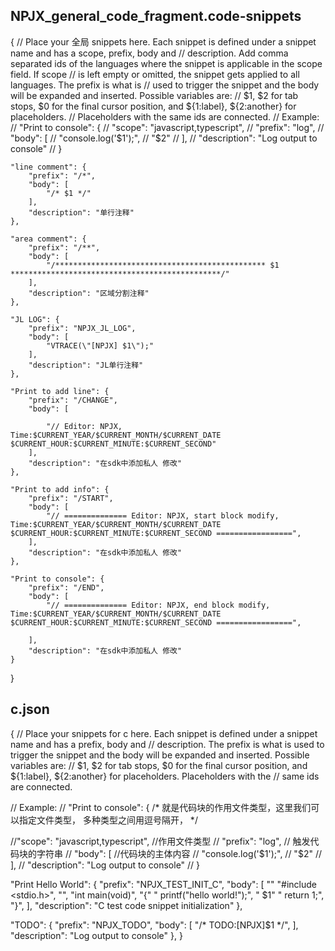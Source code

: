 ## NPJX\_general\_code\_fragment.code-snippets

{
	// Place your 全局 snippets here. Each snippet is defined under a snippet name and has a scope, prefix, body and 
	// description. Add comma separated ids of the languages where the snippet is applicable in the scope field. If scope 
	// is left empty or omitted, the snippet gets applied to all languages. The prefix is what is 
	// used to trigger the snippet and the body will be expanded and inserted. Possible variables are: 
	// $1, $2 for tab stops, $0 for the final cursor position, and ${1:label}, ${2:another} for placeholders. 
	// Placeholders with the same ids are connected.
	// Example:
	// "Print to console": {
	// 	"scope": "javascript,typescript",
	// 	"prefix": "log",
	// 	"body": [
	// 		"console.log('$1');",
	// 		"$2"
	// 	],
	// 	"description": "Log output to console"
	// }

	"line comment": {
		"prefix": "/*",
		"body": [
			"/* $1 */"
		],
		"description": "单行注释"
	},

	"area comment": {
		"prefix": "/**",
		"body": [
			"/*********************************************** $1 ***********************************************/"
		],
		"description": "区域分割注释"
	},

	"JL LOG": {
		"prefix": "NPJX_JL_LOG",
		"body": [
			"VTRACE(\"[NPJX] $1\");"
		],
		"description": "JL单行注释"
	},

	"Print to add line": {
		"prefix": "/CHANGE",
		"body": [
		
			"// Editor: NPJX, Time:$CURRENT_YEAR/$CURRENT_MONTH/$CURRENT_DATE $CURRENT_HOUR:$CURRENT_MINUTE:$CURRENT_SECOND"
		],
		"description": "在sdk中添加私人 修改"
	},

	"Print to add info": {
		"prefix": "/START",
		"body": [
			"// ============== Editor: NPJX, start block modify, Time:$CURRENT_YEAR/$CURRENT_MONTH/$CURRENT_DATE $CURRENT_HOUR:$CURRENT_MINUTE:$CURRENT_SECOND =================",
		],
		"description": "在sdk中添加私人 修改"
	},

	"Print to console": {
		"prefix": "/END",
		"body": [
			"// ============== Editor: NPJX, end block modify, Time:$CURRENT_YEAR/$CURRENT_MONTH/$CURRENT_DATE $CURRENT_HOUR:$CURRENT_MINUTE:$CURRENT_SECOND =================",
	
		],
		"description": "在sdk中添加私人 修改"
	}
}
## c.json

{
// Place your snippets for c here. Each snippet is defined under a snippet name and has a prefix, body and
// description. The prefix is what is used to trigger the snippet and the body will be expanded and inserted. Possible variables are:
// $1, $2 for tab stops, $0 for the final cursor position, and ${1:label}, ${2:another} for placeholders. Placeholders with the
// same ids are connected.

// Example:
// "Print to console": {
	/*
		就是代码块的作用文件类型，这里我们可以指定文件类型，
		多种类型之间用逗号隔开，
	*/

//"scope": "javascript,typescript",	//作用文件类型
// 	"prefix": "log",				// 触发代码块的字符串
// 	"body": [						//代码块的主体内容
// 		"console.log('$1');",
// 		"$2"
// 	],
// 	"description": "Log output to console"
// }

"Print Hello World": {
		"prefix": "NPJX_TEST_INIT_C",
		"body": [
			""
			"#include <stdio.h>",
			"",
			"int main(void)",
			"{"
			"	printf(\"hello world!\");",
			"	$1"
			"	return 1;",
			"}",
		],
		"description": "C test code snippet initialization"
},


"TODO": {
	"prefix": "NPJX_TODO",
	"body": [
		"/* TODO:[NPJX]$1 */",
	],
	"description": "Log output to console"
},
}
